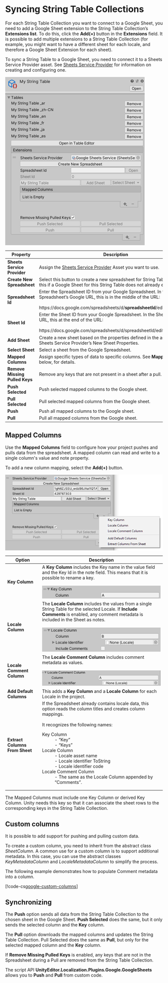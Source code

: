 # Syncing String Table Collections

For each String Table Collection you want to connect to a Google Sheet, you need to add a Google Sheet extension to the String Table Collection’s **Extensions list**. To do this, click the **Add(+)** button in the **Extensions** field. It is possible to add multiple extensions to a String Table Collection (for example, you might want to have a different sheet for each locale, and therefore a Google Sheet Extension for each sheet).

To sync a String Table to a Google Sheet, you need to connect it to a Sheets Service Provider asset. See [Sheets Service Provider](Google-Sheets-Sheets-Service-Provider.md) for information on creating and configuring one.

![String Table Collection - Google Sheets Extension.](images/GoogleExtension_Inspector.png)

| **Property**                        | **Description** |
| ----------------------------------- | --------------- |
| **Sheets Service Provider**         | Assign the [Sheets Service Provider](Google-Sheets-Sheets-Service-Provider.md) Asset you want to use.
| **Create New Spreadsheet**          | Select this button to create a new spreadsheet for String Table data. Use this if a Google Sheet for this String Table does not already exist.
| **Spreadsheet Id**                  | Enter the Spreadsheet ID from your Google Spreadsheet. In the Spreadsheet’s Google URL, this is in the middle of the URL:<br><br>https://<span>docs.google.</span>com/spreadsheets/d/**spreadsheetId**/edit#gid=sheetId
| **Sheet Id**                        | Enter the Sheet ID from your Google Spreadsheet. In the Sheet’s Google URL, this at the end of the URL:<br><br>https://<span>docs.google.</span>com/spreadsheets/d/spreadsheetId/edit#gid=**sheetId**
| **Add Sheet**                       | Create a new sheet based on the properties defined in the associated Sheets Service Provider’s New Sheet Properties.
| **Select Sheet**                    | Select a sheet from the Google Spreadsheet.
| **Mapped Columns**                  | Assign specific types of data to specific columns. See **Mapped Columns**, below, for details.
| **Remove Missing Pulled Keys**      | Remove any keys that are not present in a sheet after a pull.
| **Push Selected**                   | Push selected mapped columns to the Google sheet.
| **Pull Selected**                   | Pull selected mapped columns from the Google sheet.
| **Push**                            | Push all mapped columns to the Google sheet.
| **Pull**                            | Pull all mapped columns from the Google sheet.

## Mapped Columns

Use the **Mapped Columns** field to configure how your project pushes and pulls data from the spreadsheet. A mapped column can read and write to a single column's value and note property.

To add a new column mapping, select the **Add(+)** button.

![Mapped Columns Add Menu.](images/GoogleExtension_MappedColumns.png)

| **Option**                        | **Description** |
| ----------------------------------| --------------- |
| **Key Column**                   | A **Key Column** includes the Key name in the value field and the Key Id in the note field. This means that it is possible to rename a key.<br><br>![Key Column Inspector.](images/GoogleExtension_KeyColumn.png)
| **Locale Column**                | The **Locale Column** includes the values from a single String Table for the selected Locale. If **Include Comments** is enabled, any comment metadata is included in the Sheet as notes.<br><br>![Locale Column Inspector.](images/GoogleExtension_LocaleColumn.png)
| **Locale Comment Column**        | The **Locale Comment Column** includes comment metadata as values.<br><br>![Locale Comment Column Inspector.](images/GoogleExtension_LocaleCommentColumn.png)
| **Add Default Columns**          | This adds a **Key Column** and a **Locale Column** for each Locale in the project.
| **Extract Columns From Sheet**   | If the Spreadsheet already contains locale data, this option reads the column titles and creates column mappings.<br><br>It recognizes the following names:<br><dl><dt>Key Column</dt><dd>- “Key”</dd><dd>- “Keys”</dd><dt>Locale Column</dt><dd>- Locale asset name</dd><dd>- Locale identifier ToString</dd><dd>- Locale identifier code</dd><dt>Locale Comment Column</dt><dd>- The same as the Locale Column appended by “Comments”.</dd></dl>

The Mapped Columns must include one Key Column or derived Key Column. Unity needs this key so that it can associate the sheet rows to the corresponding keys in the String Table Collection. 

## Custom columns

It is possible to add support for pushing and pulling custom data.

To create a custom column, you need to inherit from the abstract class *SheetColumn*. A common use for a custom column is to support additional metadata. In this case, you can use the abstract classes *KeyMetadataColumn* and *LocaleMetadataColumn* to simplify the process. 

The following example demonstrates how to populate Comment metadata into a column.

[!code-cs[google-custom-columns](../DocCodeSamples.Tests/GoogleSheetsCustomColumns.cs)]

## Synchronizing 

The **Push** option sends all data from the String Table Collection to the chosen sheet in the Google Sheet. **Push Selected** does the same, but it only sends the selected column and the **Key** column.

The **Pull** option downloads the mapped columns and updates the String Table Collection. Pull Selected does the same as **Pull**, but only for the selected mapped column and the **Key** column. 

If **Remove Missing Pulled Keys** is enabled, any keys that are not in the Spreadsheet during a Pull are removed from the String Table Collection.

The script API **UnityEditor.Localization.Plugins.Google.GoogleSheets** allows you to **Push** and **Pull** from custom code.
